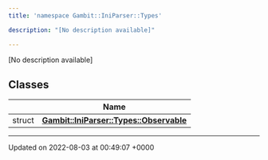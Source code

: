```yaml
---
title: 'namespace Gambit::IniParser::Types'

description: "[No description available]"

---
```







[No description available]

## Classes

|                | Name           |
| -------------- | -------------- |
| struct | **[Gambit::IniParser::Types::Observable](/documentation/code/main/classes/structgambit_1_1iniparser_1_1types_1_1observable/)**  |






-------------------------------

Updated on 2022-08-03 at 00:49:07 +0000